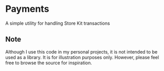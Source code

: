# Payments

A simple utility for handling Store Kit transactions


## Note
Although I use this code in my personal projects, it is not intended to be used as a library. It is for illustration purposes only. However, please feel free to browse the source for inspiration.
